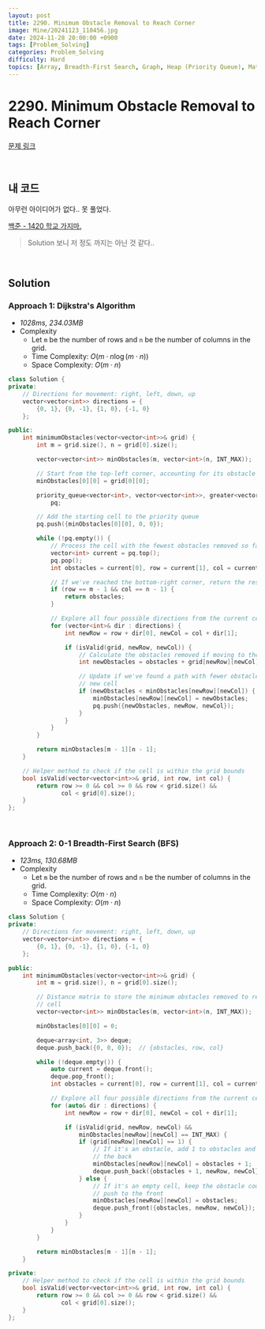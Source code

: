 ```yaml
---
layout: post
title: 2290. Minimum Obstacle Removal to Reach Corner
image: Mine/20241123_110456.jpg
date: 2024-11-28 20:00:00 +0900
tags: [Problem_Solving]
categories: Problem_Solving
difficulty: Hard
topics: [Array, Breadth-First Search, Graph, Heap (Priority Queue), Matrix, Shortest Path]
---
```


# 2290. Minimum Obstacle Removal to Reach Corner
[문제 링크](https://leetcode.com/problems/minimum-obstacle-removal-to-reach-corner/description/?envType=daily-question&envId=2024-11-28)

<br/>

## 내 코드
아무런 아이디어가 없다.. 못 풀었다.

[백준 - 1420 학교 가지마.](https://www.acmicpc.net/problem/1420)

> Solution 보니 저 정도 까지는 아닌 것 같다..

<br/>

## Solution

### Approach 1: Dijkstra's Algorithm
- *1028ms, 234.03MB*
- Complexity
  - Let `m` be the number of rows and `n` be the number of columns in the grid.
  - Time Complexity: $O(m \cdot n \log (m \cdot n))$
  - Space Complexity: $O(m \cdot n)$

```cpp
class Solution {
private:
    // Directions for movement: right, left, down, up
    vector<vector<int>> directions = {
        {0, 1}, {0, -1}, {1, 0}, {-1, 0}
    };

public:
    int minimumObstacles(vector<vector<int>>& grid) {
        int m = grid.size(), n = grid[0].size();

        vector<vector<int>> minObstacles(m, vector<int>(n, INT_MAX));

        // Start from the top-left corner, accounting for its obstacle value
        minObstacles[0][0] = grid[0][0];

        priority_queue<vector<int>, vector<vector<int>>, greater<vector<int>>>
            pq;

        // Add the starting cell to the priority queue
        pq.push({minObstacles[0][0], 0, 0});

        while (!pq.empty()) {
            // Process the cell with the fewest obstacles removed so far
            vector<int> current = pq.top();
            pq.pop();
            int obstacles = current[0], row = current[1], col = current[2];

            // If we've reached the bottom-right corner, return the result
            if (row == m - 1 && col == n - 1) {
                return obstacles;
            }

            // Explore all four possible directions from the current cell
            for (vector<int>& dir : directions) {
                int newRow = row + dir[0], newCol = col + dir[1];

                if (isValid(grid, newRow, newCol)) {
                    // Calculate the obstacles removed if moving to the new cell
                    int newObstacles = obstacles + grid[newRow][newCol];

                    // Update if we've found a path with fewer obstacles to the
                    // new cell
                    if (newObstacles < minObstacles[newRow][newCol]) {
                        minObstacles[newRow][newCol] = newObstacles;
                        pq.push({newObstacles, newRow, newCol});
                    }
                }
            }
        }

        return minObstacles[m - 1][n - 1];
    }

    // Helper method to check if the cell is within the grid bounds
    bool isValid(vector<vector<int>>& grid, int row, int col) {
        return row >= 0 && col >= 0 && row < grid.size() &&
               col < grid[0].size();
    }
};
```
<br/>

### Approach 2: 0-1 Breadth-First Search (BFS)
- *123ms, 130.68MB*
- Complexity
  - Let `m` be the number of rows and `n` be the number of columns in the grid.
  - Time Complexity: $O(m \cdot n)$
  - Space Complexity: $O(m \cdot n)$

```cpp
class Solution {
private:
    // Directions for movement: right, left, down, up
    vector<vector<int>> directions = {
        {0, 1}, {0, -1}, {1, 0}, {-1, 0}
    };

public:
    int minimumObstacles(vector<vector<int>>& grid) {
        int m = grid.size(), n = grid[0].size();

        // Distance matrix to store the minimum obstacles removed to reach each
        // cell
        vector<vector<int>> minObstacles(m, vector<int>(n, INT_MAX));

        minObstacles[0][0] = 0;

        deque<array<int, 3>> deque;
        deque.push_back({0, 0, 0});  // {obstacles, row, col}

        while (!deque.empty()) {
            auto current = deque.front();
            deque.pop_front();
            int obstacles = current[0], row = current[1], col = current[2];

            // Explore all four possible directions from the current cell
            for (auto& dir : directions) {
                int newRow = row + dir[0], newCol = col + dir[1];

                if (isValid(grid, newRow, newCol) &&
                    minObstacles[newRow][newCol] == INT_MAX) {
                    if (grid[newRow][newCol] == 1) {
                        // If it's an obstacle, add 1 to obstacles and push to
                        // the back
                        minObstacles[newRow][newCol] = obstacles + 1;
                        deque.push_back({obstacles + 1, newRow, newCol});
                    } else {
                        // If it's an empty cell, keep the obstacle count and
                        // push to the front
                        minObstacles[newRow][newCol] = obstacles;
                        deque.push_front({obstacles, newRow, newCol});
                    }
                }
            }
        }

        return minObstacles[m - 1][n - 1];
    }

private:
    // Helper method to check if the cell is within the grid bounds
    bool isValid(vector<vector<int>>& grid, int row, int col) {
        return row >= 0 && col >= 0 && row < grid.size() &&
               col < grid[0].size();
    }
};
```
<br/>

